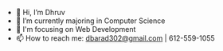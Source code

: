 - 👋 Hi, I’m Dhruv
- 🌱 I’m currently majoring in Computer Science
- 👀 I'm focusing on Web Development
- 📫 How to reach me: dbarad302@gmail.com | 612-559-1055
